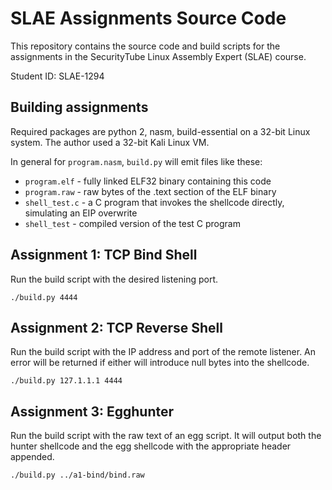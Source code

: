 # SLAE Assignments Source Code

This repository contains the source code and build scripts for the assignments in the SecurityTube Linux Assembly Expert (SLAE) course.

Student ID: SLAE-1294

## Building assignments

Required packages are python 2, nasm, build-essential on a 32-bit Linux system. The author used a 32-bit Kali Linux VM.

In general for `program.nasm`, `build.py` will emit files like these:

* `program.elf` - fully linked ELF32 binary containing this code
* `program.raw` - raw bytes of the .text section of the ELF binary
* `shell_test.c` - a C program that invokes the shellcode directly, simulating an EIP overwrite
* `shell_test` - compiled version of the test C program

## Assignment 1: TCP Bind Shell

Run the build script with the desired listening port.

    ./build.py 4444

## Assignment 2: TCP Reverse Shell

Run the build script with the IP address and port of the remote listener. An error will be returned if either will introduce null bytes into the shellcode.

    ./build.py 127.1.1.1 4444

## Assignment 3: Egghunter

Run the build script with the raw text of an egg script. It will output both the hunter shellcode and the egg shellcode with the appropriate header appended.

    ./build.py ../a1-bind/bind.raw
